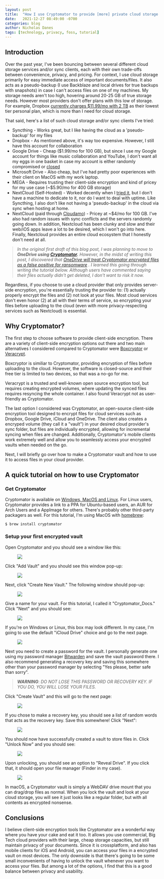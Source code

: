 ```yaml
---
layout: post
title:  "How I use Cryptomator to provide [more] private cloud storage with iCloud"
date:   2021-12-27 08:49:00 -0700
categories: blog
author: Nicholas Danes
tags: [technology, privacy, foss, tutorial]
---
```


## Introduction

Over the past year, I've been bouncing between several different cloud storage services and/or sync clients, each with their own trade-offs between convenience, privacy, and pricing. For context, I use cloud storage primarily for easy immediate access of important documents/files. It also acts as a pseudo-backup (I use Backblaze and local drives for true backups with snapshots) in case I can't access files on one of my machines. My storage needs aren't too high, hovering around 20-25 GB of true storage needs. However most providers don't offer plans with this low of storage. For example, Dropbox [currently charges $11.99/mo with 2 TB](https://www.dropbox.com/plus) as their lowest tier personal plan, which is more than I need for cloud storage.  

That said, here's a list of such cloud storage and/or sync clients I've tried:
* Syncthing - Works great, but I like having the cloud as a 'pseudo-backup' for my files
* Dropbox - As mentioned above, it's way too expensive. However, I still have this account for collaboration
* Google Drive - Cheap ($1.99/mo for 100 GB), but since I use my Google account for things like music collaboration and YouTube, I don't want all my eggs in one basket in case my account is either randomly compromised or [closed](https://arstechnica.com/gadgets/2021/02/terraria-developer-cancels-google-stadia-port-after-youtube-account-ban/)
* Microsoft Drive - Also cheap, but I've had pretty poor experiences with their client on MacOS with my work laptop. 
* MEGA - Requires trusting their client-side encryption and kind of pricey for my use case (~$5.90/mo for 400 GB storage)
* NextCloud (Self-Hosted) - Worked decently when I [tried it](/blog/2021/06/11/trying-nextcloud/), but I don't have a machine to dedicate to it, nor do I want to deal with uptime. Like Syncthing, I also don't like not having a 'pseudo-backup' in the cloud via sync when hosting at home.
* NextCloud (paid through [Cloudamo](https://cloudamo.com)) - Pricey at ~$4/mo for 100 GB. I've also had random issues with sync conflicts and the servers randomly going down. In addition, Nextcloud has been clunky and slow and their web/iOS apps leave a lot to be desired, which I won't go into here. Finally, Nextcloud provides an entire cloud ecosystem that I honestly don't need at all.

> *In the original first draft of this blog post, I was planning to move to **OneDrive using [Cryptomator](https://cryptomator.org).** However, in the midst of writing this post, I discovered that [OneDrive will treat Cryptomator encrypted files as a false positive for ransomware](https://community.cryptomator.org/t/onedrive-ransomware-protection-kills-cryptomator-please-support/6174) . I learned this going through writing the tutorial below. Although users have commented saying their files actually didn't get deleted, I don't want to risk it now.*

Regardless, if you choose to use a cloud provider that only provides server-side encryption, you're essentially trusting the provider to: (1) actually properly encrypt the files and (2) not look at your files. Most cloud services don't even honor (2) at all with their terms of service, so encrypting your files before uploading to the cloud (even with more privacy-respecting services such as Nextcloud) is essential. 

## Why Cryptomator?

The first step to choose software to provide client-side encryption. There are a variety of client-side encryption options out there and two main alternatives I considered compared to Cryptomator were [Boxcryptor](https://www.boxcryptor.com/en/) or [Veracrypt](https://www.veracrypt.fr/en/Home.html). 

Boxcryptor is similiar to Cryptomator, providing encryption of files before uploading to the cloud. However, the software is closed-source and their free tier is limited to two devices, so that was a no-go for me. 

Veracrypt is a trusted and well-known open source encryption tool, but requires creating encrypted volumes, where updating the synced files requires resyncing the whole container. I also found Veracrypt not as user-friendly as Cryptomator. 

The last option I considered was Cryptomator, an open-source client-side encryption tool designed to encrypt files for cloud services such as Dropbox, Google Drive, iCloud and OneDrive. The client also creates a encryped volume (they call it a "vault") in your desired cloud provider's sync folder, but files are individually encrypted, allowing for incremental syncing when files are changed. Additionally, Cryptomator's mobile clients work extremely well and allow you to seamlessly access your encrypted vaults when needed on the go.

Next, I will briefly go over how to make a Cryptomator vault and how to use it to access files in your cloud provider.   
## A quick tutorial on how to use Cryptomator 

### Get Cryptomator

Cryptomator is available on [Windows, MacOS and Linux](https://cryptomator.org/downloads/). For Linux users, Cryptomator provides a link to a PPA for Ubuntu-based users, an AUR for Arch Users and a AppImage for others. There's probably other third-party packagers as well. For this tutorial, I'm using MacOS with [homebrew](https://brew.sh/):

    $ brew install cryptomator

### Setup your first encrypted vault

Open Cryptomator and you should see a window like this:
<figure>
<img loading="lazy" src="/images/cryptomator_tutorial/1.jpg">
</figure>

Click "Add Vault" and you should see this window pop-up:
<figure>
<img loading="lazy" src="/images/cryptomator_tutorial/2.jpg">
</figure>

Next, click "Create New Vault." The following window should pop-up:

<figure>
<img loading="lazy" src="/images/cryptomator_tutorial/3.jpg">
</figure>

Give a name for your vault. For this tutorial, I called it "Cryptomator_Docs." Click "Next" and you should see:

<figure>
<img loading="lazy" src="/images/cryptomator_tutorial/4.jpg">
</figure>

If you're on Windows or Linux, this box may look different. In my case, I'm going to use the default "iCloud Drive" choice and go to the next page.

<figure>
<img loading="lazy" src="/images/cryptomator_tutorial/5.jpg">
</figure>

Next you need to create a password for the vault. I personally generate one using my password manager [Bitwarden](https://bitwarden.com/) and save the vault password there. I also recommend generating a recovery key and saving this somewhere other than your password manager by selecting "Yes please, better safe than sorry". 

> **_WARNING_**: _DO NOT LOSE THIS PASSWORD OR RECOVERY KEY. IF YOU DO, YOU WILL LOSE YOUR FILES._

Click "Create Vault" and this will go to the next page:

<figure>
<img loading="lazy" src="/images/cryptomator_tutorial/6.jpg">
</figure>

If you chose to make a recovery key, you should see a list of random words that acts as the recovery key. Save this somewhere! Click "Next":

<figure>
<img loading="lazy" src="/images/cryptomator_tutorial/7.jpg">
</figure>

You should now have successfully created a vault to store files in. Click "Unlock Now" and you should see:


<figure>
<img loading="lazy" src="/images/cryptomator_tutorial/10.jpg">
</figure>

Upon unlocking, you should see an option to "Reveal Drive". If you click that, it should open your file manager (Finder in my case).


<figure>
<img loading="lazy" src="/images/cryptomator_tutorial/11.jpg">
</figure>

In macOS, a Cryptomator vault is simply a WebDAV drive mount that you can drag/drop files as normal. When you lock the vault and look at your cloud storage, you will see it just looks like a regular folder, but with all contents as encrypted nonsense.

## Conclusions

I believe client-side encryption tools like Cryptomator are a wonderful way where you have your cake and eat it too. It allows you use commercial, Big Tech cloud providers with their large, cheap storage capacities, but still maintain privacy of your documents. Since it is crossplatform, and also has mobile clients for iOS and Android, you can access your files in a encrypted vault on most devices. The only downside is that there's going to be some small inconvenients of having to unlock the vault whenever you want to access your files. But among a lot of the options, I find that this is a good balance between privacy and usability. 

